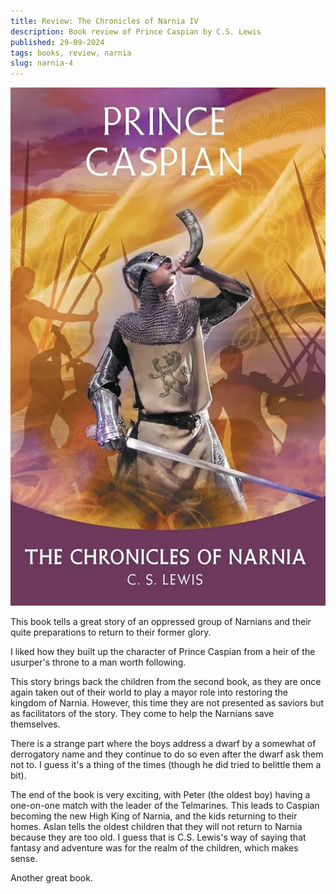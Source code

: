 ```yaml
---
title: Review: The Chronicles of Narnia IV
description: Book review of Prince Caspian by C.S. Lewis
published: 29-09-2024
tags: books, review, narnia
slug: narnia-4
---
```


![Prince Caspian](/static/images/books/narnia-4.webp "Prince Caspian")

This book tells a great story of an oppressed group of Narnians
and their quite preparations to return to their former glory.

I liked how they built up the character of Prince Caspian from
a heir of the usurper's throne to a man worth following.

This story brings back the children from the second book, as
they are once again taken out of their world to play a mayor role
into restoring the kingdom of Narnia. However, this time they are not
presented as saviors but as facilitators of the story. They come
to help the Narnians save themselves.

There is a strange part where the boys address a dwarf by
a somewhat of derrogatory name and they continue to do so even
after the dwarf ask them not to. I guess it's a thing of the times
(though he did tried to belittle them a bit).

The end of the book is very exciting, with Peter (the oldest boy)
having a one-on-one match with the leader of the Telmarines.
This leads to Caspian becoming the new High King of Narnia,
and the kids returning to their homes. Aslan tells the oldest
children that they will not return to Narnia because they are
too old. I guess that is C.S. Lewis's way of saying that fantasy
and adventure was for the realm of the children, which makes
sense.

Another great book.

##
